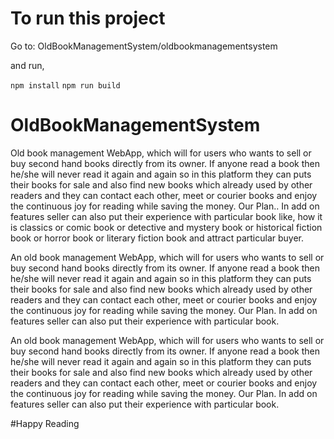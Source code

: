 # To run this project
Go to: OldBookManagementSystem/oldbookmanagementsystem

and run,

```npm install```
```npm run build```

# OldBookManagementSystem

Old book management WebApp, which will for users who wants to sell or buy second hand books directly from its owner. If anyone read a book then he/she will never read it again and again so in this platform they can puts their books for sale and also find new books which already used by other readers and they can contact each other, meet or courier books and enjoy the continuous joy for reading while saving the money. Our Plan.. In add on features seller can also put their experience with particular book like, how it is classics or comic book or detective and mystery book or historical fiction book or horror book or literary fiction book and attract particular buyer.

An old book management WebApp, which will for users who wants 
to sell or buy second hand books directly from its owner. If anyone read a 
book then he/she will never read it again and again so in this platform they 
can puts their books for sale and also find new books which already used 
by other readers and they can contact each other, meet or courier books and 
enjoy the continuous joy for reading while saving the money. Our Plan. In 
add on features seller can also put their experience with particular book.


An old book management WebApp, which will for users who wants to sell or buy second hand books directly from its owner. If anyone read a book then he/she will never read it again and again so in this platform they can puts their books for sale and also find new books which already used by other readers and they can contact each other, meet or courier books and enjoy the continuous joy for reading while saving the money. Our Plan. In add on features seller can also put their experience with particular book.

#Happy Reading 
